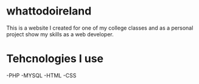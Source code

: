 # whattodoireland
This is a website I created for one of my college classes and as a personal project show my skills as a web developer.

# Tehcnologies I use
-PHP
-MYSQL
-HTML
-CSS

